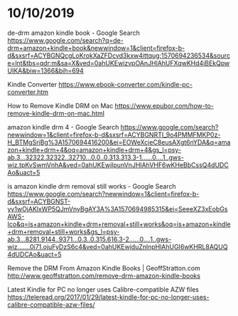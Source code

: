 # 10/10/2019

de-drm amazon kindle book - Google Search
https://www.google.com/search?q=de-drm+amazon+kindle+book&newwindow=1&client=firefox-b-d&sxsrf=ACYBGNQcgLoKrokXaZFDcvd3kxw4ittqug:1570694236534&source=lnt&tbs=qdr:m&sa=X&ved=0ahUKEwizvpOAnJHlAhUFXqwKHd4iBEkQpwUIKA&biw=1366&bih=694

Kindle Converter
https://www.ebook-converter.com/kindle-pc-converter.htm

How to Remove Kindle DRM on Mac
https://www.epubor.com/how-to-remove-kindle-drm-on-mac.html

amazon kindle drm 4 - Google Search
https://www.google.com/search?newwindow=1&client=firefox-b-d&sxsrf=ACYBGNRTI_9o4PMMFMKP0z-H_BTMgSrjBg%3A1570694416200&ei=EOWeXcjeC8eusAXgt6nYDA&q=amazon+kindle+drm+4&oq=amazon+kindle+drm+4&gs_l=psy-ab.3...32322.32322..32710...0.0..0.313.313.3-1......0....1..gws-wiz.tpKvSwmVnhA&ved=0ahUKEwjIpunVnJHlAhVHF6wKHeBbCssQ4dUDCAo&uact=5

is amazon kindle drm removal still works - Google Search
https://www.google.com/search?newwindow=1&client=firefox-b-d&sxsrf=ACYBGNST-yy1wOjAKlxWP5QJmVnyBgAY3A%3A1570694985315&ei=SeeeXZ3xEobGsAWS-Ico&q=is+amazon+kindle+drm+removal+still+works&oq=is+amazon+kindle+drm+removal+still+works&gs_l=psy-ab.3...8281.9144..9371...0.3..0.315.616.3-2......0....1..gws-wiz.......0i71.ojuFyDzS6c4&ved=0ahUKEwjduZnlnpHlAhUGI6wKHRL8AQUQ4dUDCAo&uact=5

Remove the DRM From Amazon Kindle Books | GeoffStratton.com
http://www.geoffstratton.com/remove-drm-amazon-kindle-books

Latest Kindle for PC no longer uses Calibre-compatible AZW files
https://teleread.org/2017/01/29/latest-kindle-for-pc-no-longer-uses-calibre-compatible-azw-files/

